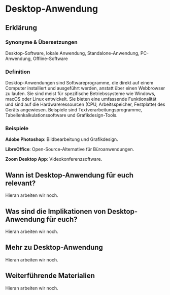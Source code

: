 # Desktop-Anwendung
## Erklärung

### Synonyme & Übersetzungen

Desktop-Software, lokale Anwendung, Standalone-Anwendung, PC-Anwendung, Offline-Software

### Definition

Desktop-Anwendungen sind Softwareprogramme, die direkt auf einem Computer installiert und ausgeführt werden, anstatt über einen Webbrowser zu laufen. Sie sind meist für spezifische Betriebssysteme wie Windows, macOS oder Linux entwickelt. Sie bieten eine umfassende Funktionalität und sind auf die Hardwareressourcen (CPU, Arbeitsspeicher, Festplatte) des Geräts angewiesen. Beispiele sind Textverarbeitungsprogramme, Tabellenkalkulationssoftware und Grafikdesign-Tools.

### Beispiele

**Adobe Photoshop**: Bildbearbeitung und Grafikdesign.

**LibreOffice**: Open-Source-Alternative für Büroanwendungen.

**Zoom Desktop App**: Videokonferenzsoftware.

  
## Wann ist Desktop-Anwendung für euch relevant?
Hieran arbeiten wir noch.

## Was sind die Implikationen von Desktop-Anwendung für euch? 
Hieran arbeiten wir noch.

## Mehr zu Desktop-Anwendung   
Hieran arbeiten wir noch.

## Weiterführende Materialien
Hieran arbeiten wir noch.

